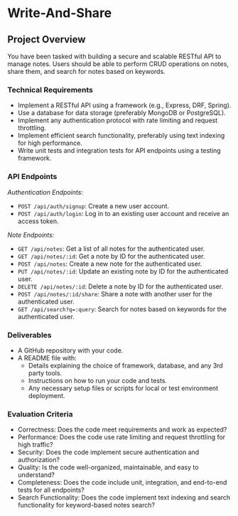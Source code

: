 # Write-And-Share

## Project Overview

You have been tasked with building a secure and scalable RESTful API to manage notes. Users should be able to perform CRUD operations on notes, share them, and search for notes based on keywords.

### Technical Requirements

- Implement a RESTful API using a framework (e.g., Express, DRF, Spring).
- Use a database for data storage (preferably MongoDB or PostgreSQL).
- Implement any authentication protocol with rate limiting and request throttling.
- Implement efficient search functionality, preferably using text indexing for high performance.
- Write unit tests and integration tests for API endpoints using a testing framework.

### API Endpoints

*Authentication Endpoints:*

- `POST /api/auth/signup`: Create a new user account.
- `POST /api/auth/login`: Log in to an existing user account and receive an access token.

*Note Endpoints:*

- `GET /api/notes`: Get a list of all notes for the authenticated user.
- `GET /api/notes/:id`: Get a note by ID for the authenticated user.
- `POST /api/notes`: Create a new note for the authenticated user.
- `PUT /api/notes/:id`: Update an existing note by ID for the authenticated user.
- `DELETE /api/notes/:id`: Delete a note by ID for the authenticated user.
- `POST /api/notes/:id/share`: Share a note with another user for the authenticated user.
- `GET /api/search?q=:query`: Search for notes based on keywords for the authenticated user.

### Deliverables

- A GitHub repository with your code.
- A README file with:
  - Details explaining the choice of framework, database, and any 3rd party tools.
  - Instructions on how to run your code and tests.
  - Any necessary setup files or scripts for local or test environment deployment.

### Evaluation Criteria

- Correctness: Does the code meet requirements and work as expected?
- Performance: Does the code use rate limiting and request throttling for high traffic?
- Security: Does the code implement secure authentication and authorization?
- Quality: Is the code well-organized, maintainable, and easy to understand?
- Completeness: Does the code include unit, integration, and end-to-end tests for all endpoints?
- Search Functionality: Does the code implement text indexing and search functionality for keyword-based notes search?
